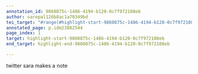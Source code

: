 ```yaml
---
annotation_id: 9860875c-1486-4194-b120-0c7f972108eb
author: sarepal126b8ac1a70349bd
tei_target: "#range(#highlight-start-9860875c-1486-4194-b120-0c7f972108eb, #highlight-end-9860875c-1486-4194-b120-0c7f972108eb)"
annotated_page: p.idm23882544
page_index: 1
target: highlight-start-9860875c-1486-4194-b120-0c7f972108eb
end_target: highlight-end-9860875c-1486-4194-b120-0c7f972108eb

---
```

twitter sara makes a note